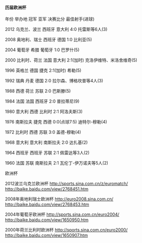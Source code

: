 
#### 历届欧洲杯





年份
举办地
冠军
亚军
决赛比分
最佳射手(进球)

2012
乌克兰、波兰
西班牙
意大利
4:0
托雷斯等6人(3)

2008
奥地利、瑞士
西班牙
德国
1:0
比利亚(5)

2004
葡萄牙
希腊
葡萄牙
1:0
巴罗什(5)

2000
比利时、荷兰
法国
意大利
2:1(加时)
克洛伊维特、米洛舍维奇(5)

1996
英格兰
德国
捷克
2:1(加时)
希勒(5)

1992
瑞典
丹麦
德国
2:0
拉尔森、博格坎普等4人(3)

1988
西德
荷兰
苏联
2:0
巴斯滕(5)

1984
法国
法国
西班牙
2:0
普拉蒂尼(9)

1980
意大利
西德
比利时
2:1
阿洛夫斯(3)

1976
南斯拉夫
捷克
西德
0:0(点球7:5)
迪特尔-穆勒(4)

1972
比利时
西德
苏联
3:0
盖德-穆勒(4)

1968
意大利
意大利
南斯拉夫
2:0
达扎基(2)

1964
西班牙
西班牙
苏联
2:1
佩雷达等3人(2)

1960
法国
苏联
南斯拉夫
2:1
瓦伦丁-伊万诺夫等5人(2)



欧洲杯

2012波兰乌克兰欧洲杯
http://sports.sina.com.cn/z/euromatch/
http://baike.baidu.com/view/2768451.htm

2008年奥地利瑞士欧洲杯
http://euro2008.sina.com.cn/
http://baike.baidu.com/view/2768453.htm

2004年葡萄牙欧洲杯
http://sports.sina.com.cn/euro2004/
http://baike.baidu.com/view/1650950.htm

2000年荷兰比利时欧洲杯
http://sports.sina.com.cn/euro2000/
http://baike.baidu.com/view/1650907.htm
